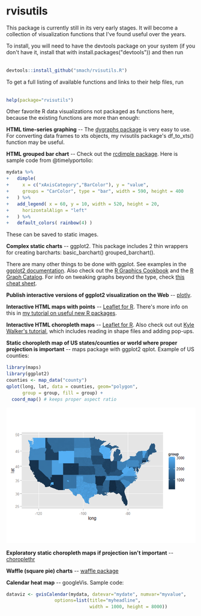 rvisutils
=========

This package is currently still in its very early stages. It will become a collection of visualization functions that I've found useful over the years.

To install, you will need to have the devtools package on your system (if you don't have it, install that with install.packages("devtools")) and then run

``` r

devtools::install_github("smach/rvisutils.R")
```

To get a full listing of available functions and links to their help files, run

``` r

help(package="rvisutils")
```

Other favorite R data visualizations not packaged as functions here, because the existing functions are more than enough:

**HTML time-series graphing** -- The [dygraphs package](http://rstudio.github.io/dygraphs/) is very easy to use. For converting data frames to xts objects, my rvisutils package's df\_to\_xts() function may be useful.

**HTML grouped bar chart** -- Check out the [rcdimple package](https://github.com/timelyportfolio/rcdimple). Here is sample code from @timelyportolio:

``` r
mydata %>%
+   dimple(
+     x = c("xAxisCategory","BarColor"), y = "value",
+     groups = "CarColor", type = "bar", width = 590, height = 400
+   ) %>%
+   add_legend( x = 60, y = 10, width = 520, height = 20,
+     horizontalAlign = "left"
+   ) %>%
+   default_colors( rainbow(4) )
```

These can be saved to static images.

**Complex static charts** -- ggplot2. This package includes 2 thin wrappers for creating barcharts: basic\_barchart() grouped\_barchart().

There are many other things to be done with ggplot. See examples in the [ggplot2 documentation](http://docs.ggplot2.org/current/). Also check out the [R Graphics Cookbook](http://www.cookbook-r.com/Graphs/index.html) and the [R Graph Catalog](http://shinyapps.stat.ubc.ca/r-graph-catalog/). For info on tweaking graphs beyond the type, check [this cheat sheet](http://zevross.com/blog/2014/08/04/beautiful-plotting-in-r-a-ggplot2-cheatsheet-3/).

**Publish interactive versions of ggplot2 visualization on the Web** -- [plotly](https://plot.ly/ggplot2/).

**Interactive HTML maps with points** -- [Leaflet for R](http://rstudio.github.io/leaflet/). There's more info on this in [my tutorial on useful new R packages](http://www.computerworld.com/article/2894448/useful-new-r-packages-for-data-visualization-and-analysis.html).

**Interactive HTML choropleth maps** -- [Leaflet for R](http://rstudio.github.io/leaflet/). Also check out out [Kyle Walker's tutorial](http://rpubs.com/walkerke/leaflet_choropleth), which includes reading in shape files and adding pop-ups.

**Static choropleth map of US states/counties or world where proper projection is important** -- maps package with ggplot2 qplot. Example of US counties:

``` r
library(maps)
library(ggplot2)
counties <- map_data("county")
qplot(long, lat, data = counties, geom="polygon",
      group = group, fill = group) +
  coord_map() # keeps proper aspect ratio
```

![](README-unnamed-chunk-5-1.png)

**Exploratory static choropleth maps if projection isn't important** -- [choroplethr](https://github.com/trulia/choroplethr)

**Waffle (square pie) charts** -- [waffle package](https://github.com/hrbrmstr/waffle)

**Calendar heat map** -- googleVis. Sample code:

``` r
dataviz <- gvisCalendar(mydata, datevar="mydate", numvar="myvalue",
                  options=list(title="myheadline",
                               width = 1000, height = 8000))
```
